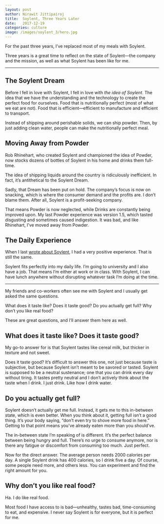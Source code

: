 ```yaml
---
layout: post
author: Nirawit Jittipairoj
title:  Soylent, Three Years Later
date:   2017-12-19
categories: culture
image: /images/soylent_3/hero.jpg
---
```


For the past three years, I’ve replaced most of my meals with Soylent.

Three years is a great time to reflect on the state of Soylent—the company and the mission, as well as what Soylent has been like for me.

----

## The Soylent Dream

Before I fell in love with Soylent, I fell in love with *the idea of Soylent*. The idea that we have the understanding and the technology to create the perfect food for ourselves. Food that is nutritionally perfect (most of what we eat are not). Food that is efficient—efficient to manufacture and efficient to transport.

Instead of shipping around perishable solids, we can ship powder. Then, by just adding clean water, people can make the nutritionally perfect meal.

## Moving Away from Powder

Rob Rhinehart, who created Soylent and championed the idea of Powder, now stocks dozens of bottles of Soylent in his home and drinks them full-time.

The idea of shipping liquids around the country is ridiculously inefficient. In fact, it’s antithetical to the Soylent Dream.

Sadly, that Dream has been put on hold. The company’s focus is now on snacking, which is where the consumer demand and the profits are. I don’t blame them. After all, Soylent is a profit-seeking company.

That means Powder is now neglected, while Drinks are constantly being improved upon. My last Powder experience was version 1.5, which tasted disgusting and sometimes caused indigestion. It was bad, and like Rhinehart, I’ve moved away from Powder.

## The Daily Experience

When I last [wrote about Soylent](http://steakscience.com/drinking-the-future/), I had a very positive experience. That is still the same.

Soylent fits perfectly into my daily life. I’m going to university and I also have a job. That means I’m either at work or in class. With Soylent, I can have lunch anywhere without disrupting whatever task I’m doing at the time.

-----

My friends and co-workers often see me with Soylent and I usually get asked the same questions.

What does it taste like? Does it taste good? Do you actually get full? Why don’t you like real food?

These are great questions, and I’ll answer them here as well.

## What does it taste like? Does it taste good?

My go-to answer for is that Soylent tastes like cereal milk, but thicker in texture and not sweet.

Does it taste good? It’s difficult to answer this one, not just because taste is subjective, but because Soylent isn’t meant to be savored or tasted. Soylent is supposed to be a neutral sustenance; one that you can drink every day without tiring. It tastes pretty neutral and I don’t actively think about the taste when I drink. I just drink. Like how I drink water.

## Do you actually get full?

Soylent doesn’t actually get me full. Instead, it gets me to this in-between state, which is even better. When you think about it, getting full isn’t a good thing. It’s your body saying, “don’t even try to shove more food in here.” Getting to that point means you’ve already eaten more than you should’ve.

The in-between state I’m speaking of is different. It’s the perfect balance between being hungry and full. There’s no urge to consume anymore, nor is there any fatigue or discomfort from consuming too much. Just perfect.

Now for the direct answer. The average person needs 2000 calories per day. A single Soylent drink has 400 calories, so I drink five a day. Of course, some people need more, and others less. You can experiment and find the right amount for you.

## Why don’t you like real food?

Ha. I do like real food.

Most food I have access to is bad—unhealthy, tastes bad, time-consuming to eat, and expensive. I never say Soylent is for everyone, but it is perfect for me.